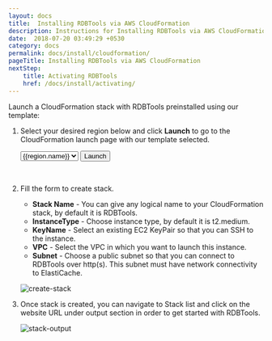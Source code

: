 ```yaml
---
layout: docs
title:  Installing RDBTools via AWS CloudFormation
description: Instructions for Installing RDBTools via AWS CloudFormation
date:  2018-07-20 03:49:29 +0530
category: docs
permalink: docs/install/cloudformation/
pageTitle: Installing RDBTools via AWS CloudFormation
nextStep:
    title: Activating RDBTools
    href: /docs/install/activating/
---
```

Launch a CloudFormation stack with RDBTools preinstalled using our template:

1. Select your desired region below and click **Launch** to go to the CloudFormation launch page with our template selected.

   <form target="_blank" action="{{site.aws_template_url}}{{site.docker_image_version}}+&+stackName=Rdbtools">
        <select name="region" class="aws-region-select">
            {% for region in site.data.aws-regions %}
            <option value="{{region.value}}">{{region.name}}</option>
            {% endfor %}
        </select>
        <input id ="launch-aws-button" type="submit" value="Launch" class="aws_launch_btn"/>
    </form>
    <br/>

1. Fill the form to create stack.
    - **Stack Name** - You can give any logical name to your CloudFormation stack, by default it    								 is RDBTools.
    - **InstanceType** - Choose instance type, by default it is t2.medium.
    - **KeyName** - Select an existing EC2 KeyPair so that you can SSH to the instance.
    - **VPC** - Select the VPC in which  you want to launch this instance.
    - **Subnet** - Choose a public subnet so that you can connect to RDBTools over http(s). This subnet must have network connectivity to ElastiCache.

	![create-stack](/images/ri/create-stack.png)

1. Once stack is created, you can navigate to Stack list and click on the website URL 
   under output section in order to get started with RDBTools.

	![stack-output](/images/ri/stack-output.png)
